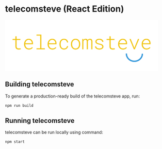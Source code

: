 # telecomsteve (React Edition)

![Telecom Steve Logo](./telecomsteve-react/public/telecomsteve_horizontal.svg)

## Building telecomsteve

To generate a production-ready build of the telecomsteve app, run:

```bash
npm run build
```

## Running telecomsteve

telecomsteve can be run locally using command:

```bash
npm start
```
